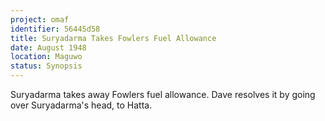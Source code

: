 ```yaml
---
project: omaf
identifier: 56445d58
title: Suryadarma Takes Fowlers Fuel Allowance
date: August 1948 
location: Maguwo 
status: Synopsis
---
```


Suryadarma takes away Fowlers fuel allowance. Dave resolves it by
going over Suryadarma's head, to Hatta.


